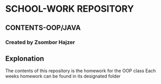 

# SCHOOL-WORK REPOSITORY

## CONTENTS-OOP/JAVA

### Created by Zsombor Hajzer


## Explonation
The contents of this repository is the homework for the OOP class
Each weeks homework can be found in its designated folder
